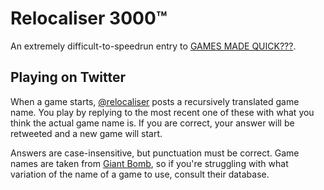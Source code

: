 # Relocaliser 3000™

An extremely difficult-to-speedrun entry to [GAMES MADE
QUICK???](https://itch.io/jam/games-made-quick).

## Playing on Twitter

When a game starts, [@relocaliser](https://twitter.com/relocaliser) posts a
recursively translated game name. You play by replying to the most recent one
of these with what you think the actual game name is. If you are correct, your
answer will be retweeted and a new game will start.

Answers are case-insensitive, but punctuation must be correct. Game names are
taken from [Giant Bomb](http://www.giantbomb.com), so if you're struggling with
what variation of the name of a game to use, consult their database.
